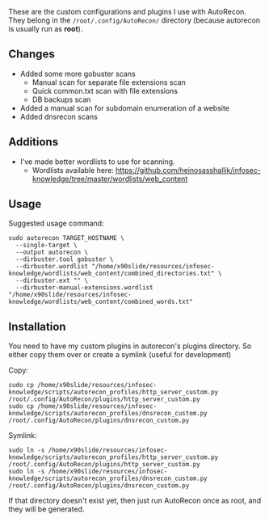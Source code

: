 These are the custom configurations and plugins I use with AutoRecon. They belong in the `/root/.config/AutoRecon/` directory (because autorecon is usually run as **root**).

## Changes

* Added some more gobuster scans
  * Manual scan for separate file extensions scan
  * Quick common.txt scan with file extensions
  * DB backups scan
* Added a manual scan for subdomain enumeration of a website
* Added dnsrecon scans

## Additions

* I've made better wordlists to use for scanning.
  * Wordlists available here:
https://github.com/heinosasshallik/infosec-knowledge/tree/master/wordlists/web_content

## Usage

Suggested usage command:

```
sudo autorecon TARGET_HOSTNAME \
  --single-target \
  --output autorecon \
  --dirbuster.tool gobuster \
  --dirbuster.wordlist "/home/x90slide/resources/infosec-knowledge/wordlists/web_content/combined_directories.txt" \
  --dirbuster.ext "" \
  --dirbuster-manual-extensions.wordlist "/home/x90slide/resources/infosec-knowledge/wordlists/web_content/combined_words.txt"
```


## Installation

You need to have my custom plugins in autorecon's plugins directory. So either copy them over or create a symlink (useful for development)

Copy:

```
sudo cp /home/x90slide/resources/infosec-knowledge/scripts/autorecon_profiles/http_server_custom.py  /root/.config/AutoRecon/plugins/http_server_custom.py
sudo cp /home/x90slide/resources/infosec-knowledge/scripts/autorecon_profiles/dnsrecon_custom.py  /root/.config/AutoRecon/plugins/dnsrecon_custom.py
```

Symlink:

```
sudo ln -s /home/x90slide/resources/infosec-knowledge/scripts/autorecon_profiles/http_server_custom.py  /root/.config/AutoRecon/plugins/http_server_custom.py
sudo ln -s /home/x90slide/resources/infosec-knowledge/scripts/autorecon_profiles/dnsrecon_custom.py  /root/.config/AutoRecon/plugins/dnsrecon_custom.py
```

If that directory doesn't exist yet, then just run AutoRecon once as root, and they will be generated.
